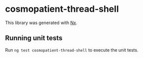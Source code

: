 # cosmopatient-thread-shell

This library was generated with [Nx](https://nx.dev).

## Running unit tests

Run `ng test cosmopatient-thread-shell` to execute the unit tests.
